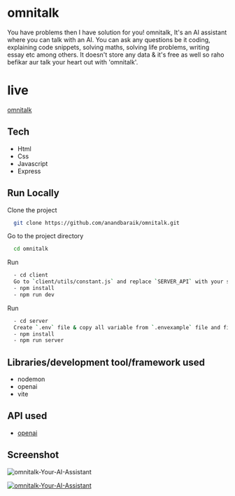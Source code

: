 # omnitalk

You have problems then I have solution for you!
omnitalk, It's an AI assistant where you can talk with an AI. You can ask any questions be it coding, explaining code snippets, solving maths, solving life problems, writing essay etc among others. It doesn't store any data & it's free as well so raho befikar aur talk your heart out with 'omnitalk'.

# live

[omnitalk](https://omnitalk.vercel.app)

## Tech

- Html
- Css
- Javascript
- Express

## Run Locally

Clone the project

```bash
  git clone https://github.com/anandbaraik/omnitalk.git
```

Go to the project directory

```bash
  cd omnitalk
```

Run

```bash
  - cd client
  Go to `client/utils/constant.js` and replace `SERVER_API` with your server url, then run below command,
  - npm install
  - npm run dev
```

Run

```bash
  - cd server
  Create `.env` file & copy all variable from `.envexample` file and fill up proper credentials of respective variable then run below command,
  - npm install
  - npm run server
```

## Libraries/development tool/framework used

- nodemon
- openai
- vite

## API used

- [openai](https://beta.openai.com/account/api-keys)

## Screenshot

![omnitalk-Your-AI-Assistant](https://user-images.githubusercontent.com/31516195/211374708-6ebafca6-9d64-4f19-afac-d033c9b6d60f.png)

[![omnitalk-Your-AI-Assistant](https://user-images.githubusercontent.com/31516195/211374708-6ebafca6-9d64-4f19-afac-d033c9b6d60f.png)](https://user-images.githubusercontent.com/31516195/211611475-c283ec99-3284-4b40-a9de-f0cb5f911db0.mp4)

